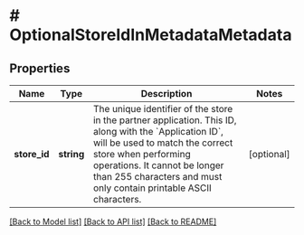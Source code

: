 # # OptionalStoreIdInMetadataMetadata

## Properties

Name | Type | Description | Notes
------------ | ------------- | ------------- | -------------
**store_id** | **string** | The unique identifier of the store in the partner application. This ID, along with the &#x60;Application ID&#x60;, will be used to match the correct store when performing operations. It cannot be longer than 255 characters and must only contain printable ASCII characters. | [optional]

[[Back to Model list]](../../README.md#models) [[Back to API list]](../../README.md#endpoints) [[Back to README]](../../README.md)
